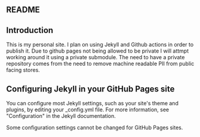 ## README

## Introduction
This is my personal site. I plan on using Jekyll and Github actions in order to publish it.
Due to github pages not being allowed to be private I will attmpt working around it using a private submodule.
The need to have a private repository comes from the need to remove machine readable PII from public facing stores. 


## Configuring Jekyll in your GitHub Pages site
You can configure most Jekyll settings, such as your site's theme and plugins, by editing your _config.yml file. For more information, see "Configuration" in the Jekyll documentation.

Some configuration settings cannot be changed for GitHub Pages sites.
